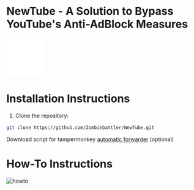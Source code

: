 # NewTube - A Solution to Bypass YouTube's Anti-AdBlock Measures
<img src="./static/logo.png" alt="Logo" width="100" height="100">

# Installation Instructions


1. Clone the repository:
```sh
git clone https://github.com/Zombiebattler/NewTube.git
```
Download script for tampermonkey [automatic forwarder](https://greasyfork.org/de/scripts/478568-newtube) (optional)

# How-To Instructions
![howto](https://github.com/Zombiebattler/NewTube/assets/93437384/c7611f58-5bb6-4218-930a-1ace7f666e75)
